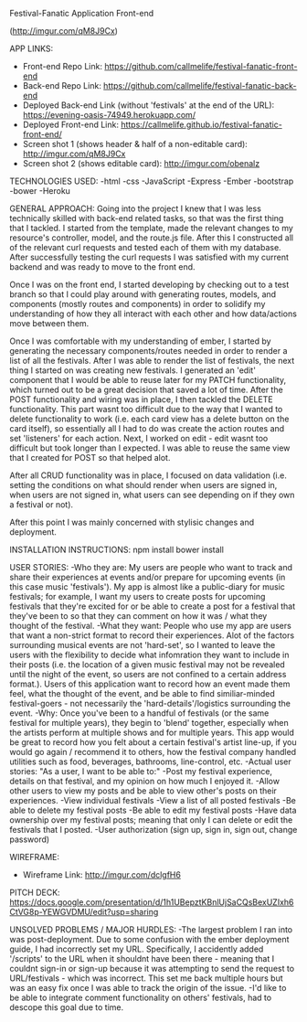 Festival-Fanatic Application Front-end

(http://imgur.com/qM8J9Cx)

APP LINKS:

- Front-end Repo Link: https://github.com/callmelife/festival-fanatic-front-end
- Back-end Repo Link: https://github.com/callmelife/festival-fanatic-back-end
- Deployed Back-end Link (without 'festivals' at the end of the URL): https://evening-oasis-74949.herokuapp.com/
- Deployed Front-end Link: https://callmelife.github.io/festival-fanatic-front-end/
- Screen shot 1 (shows header & half of a non-editable card): http://imgur.com/qM8J9Cx
- Screen shot 2 (shows editable card): http://imgur.com/obenalz

TECHNOLOGIES USED:
-html
-css
-JavaScript
-Express
-Ember
-bootstrap
-bower
-Heroku

GENERAL APPROACH:
Going into the project I knew that I was less technically skilled with back-end related tasks, so that was the first thing that I tackled. I started from the template, made the relevant changes to my resource's controller, model, and the route.js file. After this I constructed all of the relevant curl requests and tested each of them with my database. After successfully testing the curl requests I was satisfied with my current backend and was ready to move to the front end.

Once I was on the front end, I started developing by checking out to a test branch so that I could play around with generating routes, models, and components (mostly routes and components) in order to solidify my understanding of how they all interact with each other and how data/actions move between them.

Once I was comfortable with my understanding of ember, I started by generating the necessary components/routes needed in order to render a list of all the festivals. After I was able to render the list of festivals, the next thing I started on was creating new festivals. I generated an 'edit' component that I would be able to reuse later for my PATCH functionality, which turned out to be a great decision that saved a lot of time. After the POST functionality and wiring was in place, I then tackled the DELETE functionality. This part wasnt too difficult due to the way that I wanted to delete functionality to work (i.e. each card view has a delete button on the card itself), so essentially all I had to do was create the action routes and set 'listeners' for each action.
Next, I worked on edit - edit wasnt too difficult but took longer than I expected. I was able to reuse the same view that I created for POST so that helped alot.

After all CRUD functionality was in place, I focused on data validation (i.e. setting the conditions on what should render when users are signed in, when users are not signed in, what users can see depending on if they own a festival or not).

After this point I was mainly concerned with stylisic changes and deployment.

INSTALLATION INSTRUCTIONS:
npm install
bower install


USER STORIES:
-Who they are:
  My users are people who want to track and share their experiences at events and/or prepare for upcoming events (in this case music 'festivals'). My app is almost like a public-diary for music festivals; for example, I want my users to create posts for upcoming festivals that they're excited for or be able to create a post for a festival that they've been to so that they can comment on how it was / what they thought of the festival.
-What they want:
  People who use my app are users that want a non-strict format to record their experiences. Alot of the factors surrounding musical events are not 'hard-set', so I wanted to leave the users with the flexibility to decide what infomration they want to include in their posts (i.e. the location of a given music festival may not be revealed until the night of the event, so users are not confined to a certain address format.). Users of this application want to record how an event made them feel, what the thought of the event, and be able to find similiar-minded festival-goers - not necessarily the 'hard-details'/logistics surrounding the event.
-Why:
  Once you've been to a handful of festivals (or the same festival for multiple years), they begin to 'blend' together, especially when the artists perform at multiple shows and for multiple years. This app would be great to record how you felt about a certain festival's artist line-up, if you would go again / recommend it to others, how the festival company handled utilities such as food, beverages, bathrooms, line-control, etc.
-Actual user stories:
  "As a user, I want to be able to:"
    -Post my festival experience, details on that festival, and my opinion on how much I enjoyed it.
    -Allow other users to view my posts and be able to view other's posts on their experiences.
    -View individual festivals
    -View a list of all posted festivals
    -Be able to delete my festival posts
    -Be able to edit my festival posts
    -Have data ownership over my festival posts; meaning that only I can delete or edit the festivals that I posted.
    -User authorization (sign up, sign in, sign out, change password)

WIREFRAME:
- Wireframe Link: http://imgur.com/dclgfH6

PITCH DECK:
https://docs.google.com/presentation/d/1h1UBepztKBnlUjSaCQsBexUZIxh6CtVG8p-YEWGVDMU/edit?usp=sharing

UNSOLVED PROBLEMS / MAJOR HURDLES:
-The largest problem I ran into was post-deployment. Due to some confusion with the ember deployment guide, I had incorrectly set my URL. Specifically, I accidently added '/scripts' to the URL when it shouldnt have been there - meaning that I couldnt sign-in or sign-up because it was attempting to send the request to URL/festivals - which was incorrect. This set me back multiple hours but was an easy fix once I was able to track the origin of the issue.
-I'd like to be able to integrate comment functionality on others' festivals, had to descope this goal due to time.
